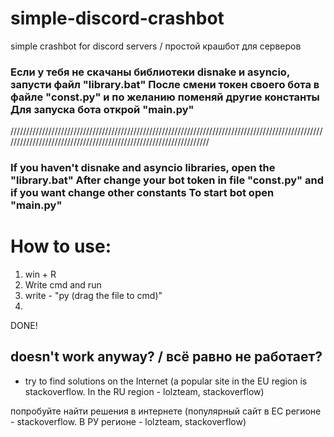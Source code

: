 # simple-discord-crashbot
simple crashbot for discord servers / простой крашбот для серверов

### Если у тебя не скачаны библиотеки disnake и asyncio, запусти файл "library.bat" После смени токен своего бота в файле "const.py" и по желанию поменяй другие константы Для запуска бота открой "main.py"
//////////////////////////////////////////////////////////////////////////////////////////////////////////////////////////////////////////////////////////////////
### If you haven't disnake and asyncio libraries, open the "library.bat" After change your bot token in file "const.py" and if you want change other constants To start bot open "main.py"


# How to use:
1. win + R
2. Write cmd and run
3. write - "py (drag the file to cmd)"
4. 
DONE!

## doesn't work anyway? / всё равно не работает?
* try to find solutions on the Internet (a popular site in the EU region is stackoverflow. In the RU region - lolzteam, stackoverflow)

попробуйте найти решения в интернете (популярный сайт в ЕС регионе - stackoverflow. В РУ регионе - lolzteam, stackoverflow)
